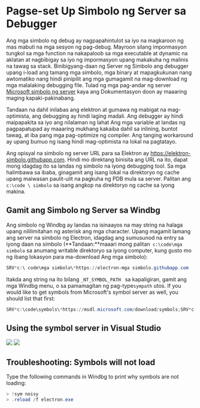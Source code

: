# Pagse-set Up Simbolo ng Server sa Debugger

Ang mga simbolo ng debug ay nagpapahintulot sa iyo na magkaroon ng mas mabuti na mga sesyon ng pag-debug. Mayroon silang impormasyon tungkol sa mga function na nakapaloob sa mga executable at dynamic na aklatan at nagbibigay sa iyo ng impormasyon upang makakuha ng malinis na tawag sa stack. Binibigyang-daan ng Server ng Simbolo ang debugger upang i-load ang tamang mga simbolo, mga binary at mapagkukunan nang awtomatiko nang hindi pinipilit ang mga gumagamit na mag-download ng mga malalaking debugging file. Tulad ng mga pag-andar ng server [Microsoft simbolo ng server](https://support.microsoft.com/kb/311503) kaya ang Dokumentasyon doon ay maaaring maging kapaki-pakinabang.

Tandaan na dahil inilabas ang elektron at gumawa ng mabigat na mag-optimista, ang debugging ay hindi laging madali. Ang debugger ay hindi maipapakita sa iyo ang nilalaman ng lahat Ang mga variable at landas ng pagpapatupad ay maaaring mukhang kakaiba dahil sa inlining, buntot tawag, at iba pang mga pag-optimize ng compiler. Ang tanging workaround ay upang bumuo ng isang hindi mag-optimista na lokal na pagtatayo.

Ang opisyal na simbolo ng server URL para sa Elektron ay https://elektron-simbolo.githubapp.com. Hindi mo direktang binisita ang URL na ito, dapat mong idagdag ito sa landas ng simbolo na iyong debugging tool. Sa mga halimbawa sa ibaba, ginagamit ang isang lokal na direktoryo ng cache upang maiwasan paulit-ulit na pagkuha ng PDB mula sa server. Palitan ang ` c:\code \ simbolo ` sa isang angkop na direktoryo ng cache sa iyong makina.

## Gamit ang Simbolo ng Server sa Windbg

Ang simbolo ng Windbg ay landas na isinaayos na may string na halaga upang nililimitahan ng asterisk ang mga character. Upang magamit lamang ang server na simbolo ng Electron, idagdag ang sumusunod na entry sa iyong daan na simbolo (**Tandaan:**maaari mong palitan` c:\code\mga simbolo` sa anumang writable direktoryo sa iyong computer, kung gusto mo ng ibang lokasyon para ma-download Ang mga simbolo):

```powershell
SRV*c:\ code\mga simbolo\*https://electron-mga simbolo.githubapp.com
```

Itakda ang string na ito bilang `_NT_SYMBOL_PATH ` sa kapaligiran, gamit ang mga Windbg menu, o sa pamamagitan ng pag-type`sympath` utos. If you would like to get symbols from Microsoft's symbol server as well, you should list that first:

```powershell
SRV*c:\code\symbols\*https://msdl.microsoft.com/download/symbols;SRV*c:\code\symbols\*https://electron-symbols.githubapp.com
```

## Using the symbol server in Visual Studio

<img src='https://mdn.mozillademos.org/files/733/symbol-server-vc8express-menu.jpg' /> <img src='https://mdn.mozillademos.org/files/2497/2005_options.gif' />

## Troubleshooting: Symbols will not load

Type the following commands in Windbg to print why symbols are not loading:

```powershell
> !sym noisy
> .reload /f electron.exe
```